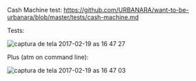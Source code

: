 Cash Machine test: https://github.com/URBANARA/want-to-be-urbanara/blob/master/tests/cash-machine.md

Tests:

![captura de tela 2017-02-19 as 16 47 27](https://cloud.githubusercontent.com/assets/1327488/23105768/3344ec76-f6c3-11e6-84c8-4257259bff46.png)


Plus (atm on command line):

![captura de tela 2017-02-19 as 16 47 03](https://cloud.githubusercontent.com/assets/1327488/23105767/33151b68-f6c3-11e6-81c6-4acecd423524.png)
